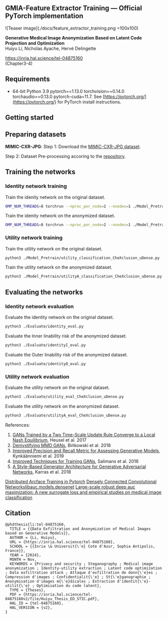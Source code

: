 ## GMIA-Feature Extractor Training &mdash; Official PyTorch implementation

![Teaser image](./docs/feature_extractor_training.png =100x100)

**Generative Medical Image Anonymization Based on Latent Code Projection and Optimization**<br>
Huiyu Li, Nicholas Ayache, Hervé Delingette<br>
<!-- ToDo<br> -->
https://inria.hal.science/tel-04875160<br> (Chapter3-4)

## Requirements
* 64-bit Python 3.9 pytorch==1.13.0 torchvision==0.14.0 torchaudio==0.13.0 pytorch-cuda=11.7. See [https://pytorch.org/](https://pytorch.org/) for PyTorch install instructions.

## Getting started

## Preparing datasets
**MIMIC-CXR-JPG**:
Step 1: Download the [MIMIC-CXR-JPG dataset](https://physionet.org/content/mimic-cxr-jpg/2.1.0/).

Step 2: Dataset Pre-processing accoring to the [repository](https://github.com/Huiyu-Li/GMIA-Dataset-Pre-processing/tree/main).

## Training the networks

### Identity network training
Train the idenity network on the original dataset.<br>
```.bash
OMP_NUM_THREADS=8 torchrun --nproc_per_node=2 --nnodes=1 ./Model_Pretrain/identity_classification.py
```

Train the idenity network on the anonymized dataset.<br>
```.bash
OMP_NUM_THREADS=8 torchrun --nproc_per_node=2 --nnodes=1 ./Model_Pretrain/identityA_classification.py
```

### Utility network training
Train the utility network on the original dataset.<br>
```.bash
python3 ./Model_Pretrain/utility_classification_CheXclusion_uDense.py
```

Train the utility network on the anonymized dataset.<br>
```.bash
python3 ./Model_Pretrain/utilityA_classification_CheXclusion_uDense.py
```

## Evaluating the networks
### Identity network evaluation
Evaluate the identity network on the original dataset.<br>
```.bash
python3 ./Evaluate/identity_eval.py
```

Evaluate the Inner linability risk of the anonymized dataset.<br>
```.bash
python3 ./Evaluate/identityI_eval.py
```

Evaluate the Outer linability risk of the anonymized dataset.<br>
```.bash
python3 ./Evaluate/identityO_eval.py
```

### Utility network evaluation
Evaluate the utility network on the original dataset.<br>
```.bash
python3 ./Evaluate/utility_eval_CheXclusion_uDense.py
```

Evaluate the utility network on the anonymized dataset.<br>
```.bash
python3 ./Evaluate/utilityA_eval_CheXclusion_uDense.py
```

References:
1. [GANs Trained by a Two Time-Scale Update Rule Converge to a Local Nash Equilibrium](https://arxiv.org/abs/1706.08500), Heusel et al. 2017
2. [Demystifying MMD GANs](https://arxiv.org/abs/1801.01401), Bi&nacute;kowski et al. 2018
3. [Improved Precision and Recall Metric for Assessing Generative Models](https://arxiv.org/abs/1904.06991), Kynk&auml;&auml;nniemi et al. 2019
4. [Improved Techniques for Training GANs](https://arxiv.org/abs/1606.03498), Salimans et al. 2016
5. [A Style-Based Generator Architecture for Generative Adversarial Networks](https://arxiv.org/abs/1812.04948), Karras et al. 2018

[Distributed Arcface Training in Pytorch](https://github.com/deepinsight/insightface/tree/master/recognition/arcface_torch) 
[Densely Connected Convolutional Networks](https://arxiv.org/pdf/1608.06993.pdf)[libauc.models.densenet](https://docs.libauc.org/_modules/libauc/models/densenet.html#DenseNet)
[Large-scale robust deep auc maximization: A new surrogate loss and empirical studies on medical image classification](https://arxiv.org/abs/2012.03173)


## Citation

<!-- ToDo<br> -->
```
@phdthesis{li:tel-04875160,
  TITLE = {{Data Exfiltration and Anonymization of Medical Images based on Generative Models}},
  AUTHOR = {Li, Huiyu},
  URL = {https://inria.hal.science/tel-04875160},
  SCHOOL = {{Inria \& Universit{\'e} Cote d'Azur, Sophia Antipolis, France}},
  YEAR = {2024},
  MONTH = Nov,
  KEYWORDS = {Privacy and security ; Steganography ; Medical image anonymization ; Identity-utility extraction ; Latent code optimization ; Data exfiltration attack ; Attaque d'exfiltration de donn{\'e}es ; Compression d'images ; Confidentialit{\'e} ; St{\'e}ganographie ; Anonymisation d'images m{\'e}dicales ; Extraction d'identit{\'e}-utilit{\'e} ; Optimisation du code latent},
  TYPE = {Theses},
  PDF = {https://inria.hal.science/tel-04875160v2/file/Huiyu_Thesis_ED_STIC.pdf},
  HAL_ID = {tel-04875160},
  HAL_VERSION = {v2},
}
```